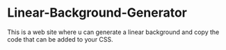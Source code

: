 # Linear-Background-Generator
This is a web site where u can generate a linear background and copy the code that can be added to your CSS.

